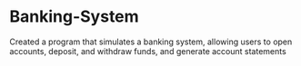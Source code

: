 # Banking-System
 Created a program that simulates a banking system,  allowing users to open accounts, deposit, and withdraw funds, and generate account statements
